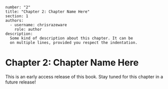 ```metadata
number: "2"
title: "Chapter 2: Chapter Name Here"
section: 1
authors:
  - username: chrisrazeware
    role: author
description:
  Some kind of description about this chapter. It can be
  on multiple lines, provided you respect the indentation.
```

# Chapter 2: Chapter Name Here

This is an early access release of this book. Stay tuned for this chapter in a future release!